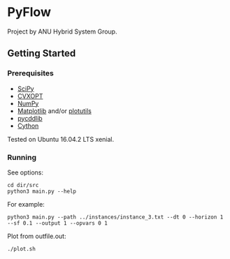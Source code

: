 # PyFlow

Project by ANU Hybrid System Group.

## Getting Started

### Prerequisites

- [SciPy](https://www.scipy.org/)
- [CVXOPT](http://cvxopt.org/install/index.html)
- [NumPy](http://www.numpy.org/)
- [Matplotlib](https://matplotlib.org/) and/or [plotutils](https://www.gnu.org/software/plotutils/)
- [pycddlib](http://pycddlib.readthedocs.io/en/latest/)
- [Cython](http://cython.readthedocs.io/en/latest/src/quickstart/install.html)


Tested on Ubuntu 16.04.2 LTS xenial.

### Running

See options:
```
cd dir/src
python3 main.py --help
```

For example:
```
python3 main.py --path ../instances/instance_3.txt --dt 0 --horizon 1 --sf 0.1 --output 1 --opvars 0 1

```

Plot from outfile.out:
```
./plot.sh
```
